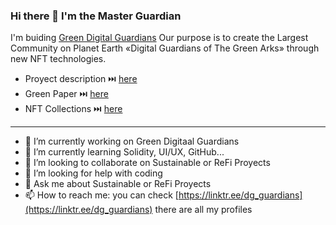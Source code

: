 ### Hi there 👋 I'm the Master Guardian

I'm buiding [Green Digital Guardians](https://github.com/Green-Digital-Guardians)
Our purpose is to create the Largest Community on Planet Earth «Digital Guardians of The Green Arks» through new NFT technologies.
- Proyect description ⏭️ [here](https://github.com/Green-Digital-Guardians/.github/blob/main/Proyect%20Description.md)
- Green Paper ⏭️ [here](https://github.com/Green-Digital-Guardians/.github/blob/main/GreenPaper.md)
- NFT Collections ⏭️ [here](https://github.com/Green-Digital-Guardians/NFTs-Contracts)

-----------------

- 🔭 I’m currently working on Green Digitaal Guardians
- 🌱 I’m currently learning Solidity, UI/UX, GitHub...
- 👯 I’m looking to collaborate on Sustainable or ReFi Proyects 
- 🤔 I’m looking for help with coding
- 💬 Ask me about Sustainable or ReFi Proyects 
- 📫 How to reach me: you can check [https://linktr.ee/dg_guardians](https://linktr.ee/dg_guardians) there are all my profiles
